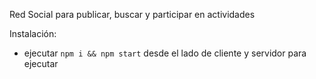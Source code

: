 Red Social para publicar, buscar y participar en actividades

Instalación:
- ejecutar ```npm i && npm start``` desde el lado de cliente y servidor para ejecutar
